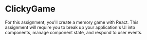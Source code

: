 # ClickyGame
For this assignment, you'll create a memory game with React. This assignment will require you to break up your application's UI into components, manage component state, and respond to user events.
